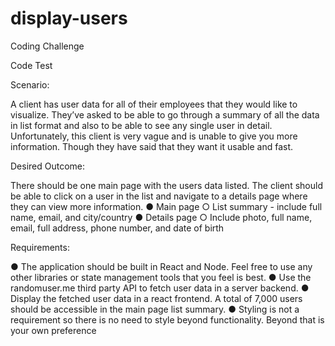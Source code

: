 # display-users
Coding Challenge

Code Test

Scenario:

A client has user data for all of their employees that they would like to visualize. They’ve asked
to be able to go through a summary of all the data in list format and also to be able to see any
single user in detail. Unfortunately, this client is very vague and is unable to give you more
information. Though they have said that they want it usable and fast.

Desired Outcome:

There should be one main page with the users data listed. The client should be able to click on
a user in the list and navigate to a details page where they can view more information.
  ● Main page
    ○ List summary - include full name, email, and city/country
  ● Details page
    ○ Include photo, full name, email, full address, phone number, and date of birth

Requirements:

  ● The application should be built in React and Node. Feel free to use any other libraries or
state management tools that you feel is best.
  ● Use the randomuser.me third party API to fetch user data in a server backend.
  ● Display the fetched user data in a react frontend. A total of 7,000 users should be
accessible in the main page list summary.
  ● Styling is not a requirement so there is no need to style beyond functionality. Beyond
that is your own preference
